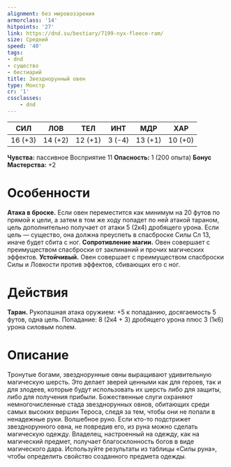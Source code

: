 ```yaml
---
alignment: без мировоззрения
armorclass: '14'
hitpoints: '27'
link: https://dnd.su/bestiary/7199-nyx-fleece-ram/
size: Средний
speed: '40'
tags:
- dnd
- существо
- бестиарий
title: Звезднорунный овен
type: Монстр
cr: '1'
cssclasses:
    - dnd
---
```



| СИЛ | ЛОВ | ТЕЛ | ИНТ | МДР | ХАР |
|---|---|---|---|---|---|
| 16 (+3) | 14 (+2) | 12 (+1) | 3 (-4) | 13 (+1) | 10 (+0) |
**Чувства:** пассивное Восприятие 11
**Опасность:** 1 (200 опыта)
**Бонус Мастерства:** +2


# Особенности
**Атака в броске.** Если овен переместится как минимум на 20 футов по прямой к цели, а затем в том же ходу попадет по ней атакой тараном, цель дополнительно получает от атаки 5 (2к4) дробящего урона. Если цель — существо, она должна преуспеть в спасброске Силы Сл 13, иначе будет сбита с ног.
**Сопротивление магии.** Овен совершает с преимуществом спасброски от заклинаний и прочих магических эффектов.
**Устойчивый.** Овен совершает с преимуществом спасброски Силы и Ловкости против эффектов, сбивающих его с ног.


# Действия
**Таран.** Рукопашная атака оружием: +5 к попаданию, досягаемость 5 футов, одна цель. Попадание: 8 (2к4 + 3) дробящего урона плюс 3 (1к6) урона силовым полем.


# Описание
Тронутые богами, звезднорунные овны выращивают удивительную магическую шерсть. Это делает зверей ценными как для героев, так и для злодеев, которые будут использовать их шерсть либо для защиты, либо для получения прибыли. Божественные слуги охраняют немногочисленные стада звезднорунных овнов, обитающих среди самых высоких вершин Тероса, следя за тем, чтобы они не попали в ненадежные руки. Волшебное руно. Если кто-то подстрижет звезднорунного овна, не повредив его, из руна можно сделать магическую одежду. Владелец, настроенный на одежду, как на магический предмет, получает благосклонность богов в виде магического дара. Используйте результаты из таблицы «Силы руна», чтобы определить свойство созданного предмета одежды.